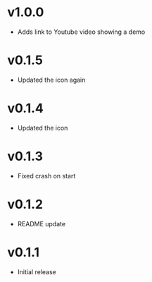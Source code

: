 # v1.0.0

- Adds link to Youtube video showing a demo

# v0.1.5

- Updated the icon again

# v0.1.4

- Updated the icon

# v0.1.3

- Fixed crash on start

# v0.1.2

- README update

# v0.1.1

- Initial release
